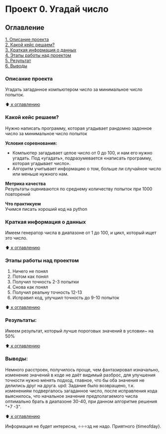 # Проект 0. Угадай число

## Оглавление <a name="UP"></a>
[1. Описание проекта](#description)  
[2. Какой кейс решаем?](#keys)  
[3. Краткая информация о данных](#base)  
[4. Этапы работы над проектом](#steps)  
[5. Результат](#result)    
[6. Выводы](#conclusion) 

### Описание проекта <a name="description"></a>
Угадать загаданное компьютером число за минимальное число попыток.

:arrow_up:[ к оглавлению](#UP)


### Какой кейс решаем? <a name="keys"></a>
Нужно написать программу, которая угадывает рандомно задонное число за минимальное число попыток

**Условия соревнования:**  
- Компьютер загадывает целое число от 0 до 100, и нам его нужно угадать. Под «угадать», подразумевается «написать программу, которая угадывает число».
- Алгоритм учитывает информацию о том, больше ли случайное число или меньше нужного нам.

**Метрика качества**     
Результаты оцениваются по среднему количеству попыток при 1000 повторений

**Что практикуем**     
Учимся писать хороший код на python


### Краткая информация о данных <a name="base"></a>
Имеем генератор числа в диапазоне от 1 до 100, и цикл, который ищет это число.

  
:arrow_up:[ к оглавлению](#UP)


### Этапы работы над проектом  <a name="steps"></a>
1. Ничего не понял
2. Потом как понял
3. Получил точность 2-3 попытки
4. Снова как понял
5. Получил реальну точность 12-13
6. Исправил код, улучшил точность до 9-10 попыток

:arrow_up:[ к оглавлению](#UP)


### Результаты:  <a name="result"></a>
Имеем результат, который лучше пороговых значений в условии~ на 50%

:arrow_up:[ к оглавлению](#UP)


### Выводы:  <a name="conclusion"></a>
Немного расстроен, получилось проще, чем фантазировал изначально, изменение значений в коде
не даёт видимый разброс, для улучшения точности нужно менять подход,
главное, что бы оба значения не делились друг на друга.
 upd: Задание было возвращено, т.к. изменениям подвергалось загаданное число, после исправления кода выяснилось, что начальное значение предполагаемого числа оптимально брать в диапазоне 30-40, при данном алгоритме решения "+7 -3".

:arrow_up:[ к оглавлению](#UP)


Информация не будет интересна,  ⭐️⭐️⭐️зд не надо. Приятного {timeofday}.
